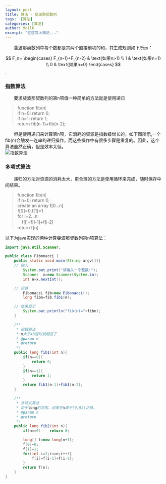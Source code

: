 ```yaml
---
layout: post
title: 算法 - 斐波那契数列
tags:  [算法]
categories: [算法]
author: Moilk
excerpt: "在这写上摘记..."
---
```

　　斐波那契数列中每个数都是其两个直接前项的和，其生成规则如下所示：  

$$
F_n=
\begin{cases} 
F_{n-1}+F_{n-2} & \text{如果n>1} \\ 
1 & \text{如果n=1} \\ 
0 & \text{如果n=0} 
\end{cases} 
$$.

### 指数算法  
　　要求斐波那契数列的第n项值一种简单的方法就是使用递归  

> function fib(n)  
if n=0: return 0;  
if n=1: return 1;  
return fib(n-1)+fib(n-2);  

　　但是使用递归来计算第n项，它消耗的资源是指数级增长的。如下图所示,一个fib(n)会触发一连串的递归操作，而这些操作中有很多步骤是重复的。因此，这个算法虽然正确，但是效率太低。  
![指数算法]({{site.baseurl}}/assets/images/algorithms/01-1.png)  

### 多项式算法  
　　递归的方法对资源的消耗太大，更合理的方法是使用循环来完成，随时保存中间结果。  

> function fib(n)  
if n=0: return 0;  
create an array f[0...n]  
f[0]=0,f[1]=1  
for i=2...n:  
　f[i]=f[i-1]+f[i-2]  
return f[n]  

以下为java实现的两种计算斐波那契数列第n项算法：

```java
import java.util.Scanner;

public class Fibonacci {
	public static void main(String argv[]){
	// 输入
		System.out.print("请输入一个整数:");
		Scanner  x=new Scanner(System.in);
		int n=x.nextInt();

	// 运算
		Fibonacci fib=new Fibonacci();
		long fibn=fib.fib1(n);

	// 结果显示
		System.out.println("fib(n)="+fibn);
	}

	/**
	 * 指数算法
	 * n大于40延时就明显了
	 * @param n
	 * @return
	 */
	public long fib1(int n){
		if(n==0){
			return 0;
		}
		if(n==1){
			return 1;
		}
		return fib1(n-1)+fib1(n-2);
	}

	/**
	 * 多项式算法
	 * 由于long的范围，结果在n属于[0,92]正确。
	 * @param n
	 * @return
	 */
	public long fib2(int n){
		if(n==0)	return 0;

		long[] f=new long[n+1];
		f[0]=0;
		f[1]=1;
		for(int i=2;i<=n;i++){
			f[i]=f[i-1]+f[i-2];
		}
		return f[n];
	}
}
```